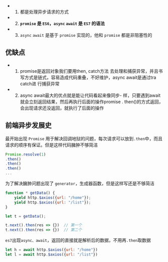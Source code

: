 - 1. 都是处理异步请求的方式
- 2. **`promise` 是 `ES6`，`async` `await` 是 `ES7` 的语法**
- 3. `async` `await` 是基于 `promise` 实现的，他和 `promise` 都是非阻塞性的

## 优缺点

- 1. promise是返回对象我们要用then, catch方法 去处理和捕获异常，并且书写方式是链式，容易造成代码重叠，不好维护，async await是通过tra catch进 行捕获异常

- 2. async await最大的优点就是能让代码看起来像同步- 样，只要遇到await就会立刻返回结果，然后再执行后面的操作promise . then()的方式返回，会出现请求还没返回，就执行了后面的操作


## 前端异步发展史


最开始出现 `Promise` 用于解决回调地狱的问题，每次请求可以放到`.then`中，而且请求的顺序有保证。但是这样代码臃肿不够简洁


```js
Promise.resolve(1)
.then()
.then()
.then()
...
```

为了解决臃肿问题出现了 `generator`，生成器函数，但是这样写还是不够简洁

```js
function * getData() {
	yield http.$axios({url: "/home"});
	yield http.$axios({url: "/list"});
}

let t = getData();

t.next().then(res => {})  // 第一个
t.next().then(res => {})  // 第二个
```

`es7`出现`async、await`，返回的直接就是解析后的数据，不用再`.then`取数据

```js
let h = await http.$axios({url: "/home"})
let l = await http.$axios({url: "/list"})
```